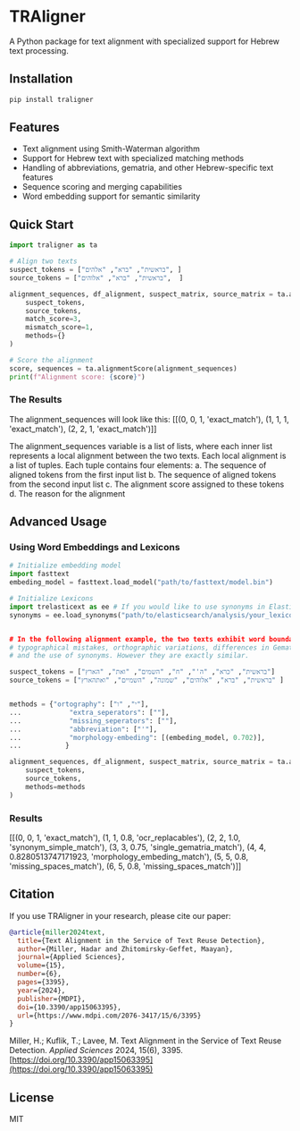 # TRAligner

A Python package for text alignment with specialized support for Hebrew text processing.

## Installation

```bash
pip install traligner
```

## Features

- Text alignment using Smith-Waterman algorithm
- Support for Hebrew text with specialized matching methods
- Handling of abbreviations, gematria, and other Hebrew-specific text features
- Sequence scoring and merging capabilities
- Word embedding support for semantic similarity

## Quick Start

```python
import traligner as ta

# Align two texts
suspect_tokens = ["בראשית", "ברא", "אלהים", ]
source_tokens = ["בראשית", "ברא", "אלוהים",  ]

alignment_sequences, df_alignment, suspect_matrix, source_matrix = ta.alignment(
    suspect_tokens,
    source_tokens,
    match_score=3,
    mismatch_score=1,
    methods={}
)

# Score the alignment
score, sequences = ta.alignmentScore(alignment_sequences)
print(f"Alignment score: {score}")
```

### The Results

The alignment_sequences will look like this:
[[(0, 0, 1, 'exact_match'),
  (1, 1, 1, 'exact_match'),
  (2, 2, 1, 'exact_match')]]

The alignment_sequences variable is a list of lists, where each inner list represents a local alignment between the two texts. Each local alignment is a list of tuples.
Each tuple contains four elements:
a. The sequence of aligned tokens from the first input list
b. The sequence of aligned tokens from the second input list
c. The alignment score assigned to these tokens
d. The reason for the alignment



## Advanced Usage

### Using Word Embeddings and Lexicons

```python
# Initialize embedding model
import fasttext
embeding_model = fasttext.load_model("path/to/fasttext/model.bin")

# Initialize Lexicons
import trelasticext as ee # If you would like to use synonyms in Elasticsearch, you may load them from a file.
synonyms = ee.load_synonyms("path/to/elasticsearch/analysis/your_lexicon')


# In the following alignment example, the two texts exhibit word boundary errors,
# typographical mistakes, orthographic variations, differences in Gematria, 
# and the use of synonyms. However they are exactly similar. 

suspect_tokens = ["בראשית", "כרא", "ה'", "ח", "השמים", "ואת", "הארץ"]
source_tokens = ["בראשית", "ברא", "אלוהים", "שמונה", "השמיים", "ואתהארץ" ]


methods = {"ortography": ["י", "ו"],
...            "extra_seperators": [""],
...            "missing_seperators": [""],
...            "abbreviation": ["'"],
...            "morphology-embeding": [(embeding_model, 0.702)],
...           }

alignment_sequences, df_alignment, suspect_matrix, source_matrix = ta.alignment(
    suspect_tokens,
    source_tokens,
    methods=methods
)
```

### Results
[[(0, 0, 1, 'exact_match'),
  (1, 1, 0.8, 'ocr_replacables'),
  (2, 2, 1.0, 'synonym_simple_match'),
  (3, 3, 0.75, 'single_gematria_match'),
  (4, 4, 0.8280513747171923, 'morphology_embeding_match'),
  (5, 5, 0.8, 'missing_spaces_match'),
  (6, 5, 0.8, 'missing_spaces_match')]]

## Citation

If you use TRAligner in your research, please cite our paper:

```bibtex
@article{miller2024text,
  title={Text Alignment in the Service of Text Reuse Detection},
  author={Miller, Hadar and Zhitomirsky-Geffet, Maayan},
  journal={Applied Sciences},
  volume={15},
  number={6},
  pages={3395},
  year={2024},
  publisher={MDPI},
  doi={10.3390/app15063395},
  url={https://www.mdpi.com/2076-3417/15/6/3395}
}
```

Miller, H.; Kuflik, T.; Lavee, M. Text Alignment in the Service of Text Reuse Detection. *Applied Sciences* 2024, 15(6), 3395. [https://doi.org/10.3390/app15063395](https://doi.org/10.3390/app15063395)


## License

MIT
